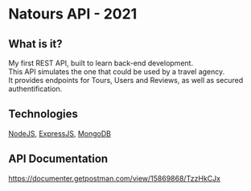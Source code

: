 # Natours API - 2021

## What is it?

My first REST API, built to learn back-end development.  
This API simulates the one that could be used by a travel agency.  
It provides endpoints for Tours, Users and Reviews, as well as secured authentification.  

## Technologies

[NodeJS](https://nodejs.org/), [ExpressJS](https://expressjs.com/), [MongoDB](https://www.mongodb.com/)

## API Documentation

https://documenter.getpostman.com/view/15869868/TzzHkCJx

